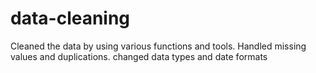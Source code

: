 # data-cleaning
Cleaned the data by using various functions and tools. Handled missing values and duplications. changed data types and date formats
